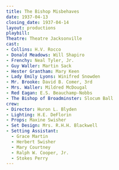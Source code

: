 ```yaml
---
title: The Bishop Misbehaves
date: 1937-04-13
closing_date: 1937-04-14
layout: productions
playbill:
Theatre: Theatre Jacksonville
cast:
- Collins: H.V. Rocco
- Donald Meadows: Will Shapiro
- Frenchy: Neal Tyler, Jr.
- Guy Waller: Martin Sack
- Hester Grantham: Mary Keen
- Lady Emily Lyons: Winifred Snowden
- Mr. Brooke: David B. Comer, 3rd
- Mrs. Waller: Mildred McDougal
- Red Eagan: E.S. Beauchamp-Nobbs
- The Bishop of Broadminster: Slocum Ball
crew:
- Director: Huron L. Blyden
- Lighting: H.E. DeFlorin
- Props: Maxine Swisher
- Set Design: Mrs. R.H.H. Blackwell
- Setting Assistant:
  - Grace Martin
  - Herbert Swisher
  - Mary Courtney
  - Ralph W. Cooper, Jr.
  - Stokes Perry
---
```


